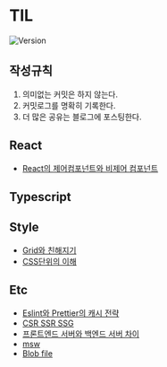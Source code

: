 # TIL
![Version](https://img.shields.io/badge/version-2023.9.29-red.svg)

## 작성규칙
1. 의미없는 커밋은 하지 않는다.
2. 커밋로그를 명확히 기록한다.
3. 더 많은 공유는 블로그에 포스팅한다.

## React
* [React의 제어컴포넌트와 비제어 컴포넌트](./react/conponent-of-controlled-and-uncontrolled.md)
## Typescript
## Style
* [Grid와 친해지기](./style/flex-container-grid-container.png)
* [CSS단위의 이해](./style/px-em-rem-vw-vh.md)
## Etc
* [Eslint와 Prettier의 캐시 전략](./etc/cache-strategy-of-eslint-and-prettier.md)
* [CSR SSR SSG](./etc/CSR-SSR-SSG-example.md)
* [프론트엔드 서버와 백엔드 서버 차이](./etc/frontent-server-vs-backend-server.md)
* [msw](./etc/msw.md)
* [Blob file](./etc/blob.md)
